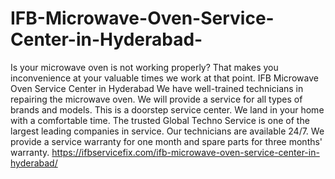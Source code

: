 # IFB-Microwave-Oven-Service-Center-in-Hyderabad-
Is your microwave oven is not working properly? That makes you inconvenience at your valuable times we work at that point. IFB Microwave Oven Service Center in Hyderabad We have well-trained technicians in repairing the microwave oven. We will provide a service for all types of brands and models. This is a doorstep service center. We land in your home with a comfortable time. The trusted Global Techno Service is one of the largest leading companies in service. Our technicians are available 24/7. We provide a service warranty for one month and spare parts for three months' warranty. https://ifbservicefix.com/ifb-microwave-oven-service-center-in-hyderabad/
